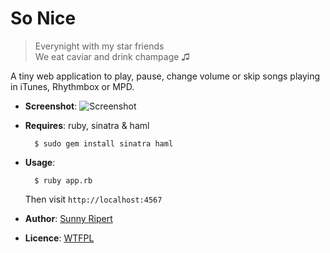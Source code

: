 So Nice
=======

> Everynight with my star friends  
> We eat caviar and drink champage ♫

A tiny web application to play, pause, change volume or skip songs playing
in iTunes, Rhythmbox or MPD.

- **Screenshot**: ![Screenshot](http://github.com/sunny/so-nice/raw/master/screenshot.png)
- **Requires**: ruby, sinatra & haml

        $ sudo gem install sinatra haml

- **Usage**:

        $ ruby app.rb

    Then visit `http://localhost:4567`

- **Author**: [Sunny Ripert](http://sunfox.org/)
- **Licence**: [WTFPL](http://sam.zoy.org/wtfpl/)

